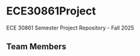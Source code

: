 # ECE30861Project
ECE 30861 Semester Project Repository - Fall 2025

Team Members
----------------

